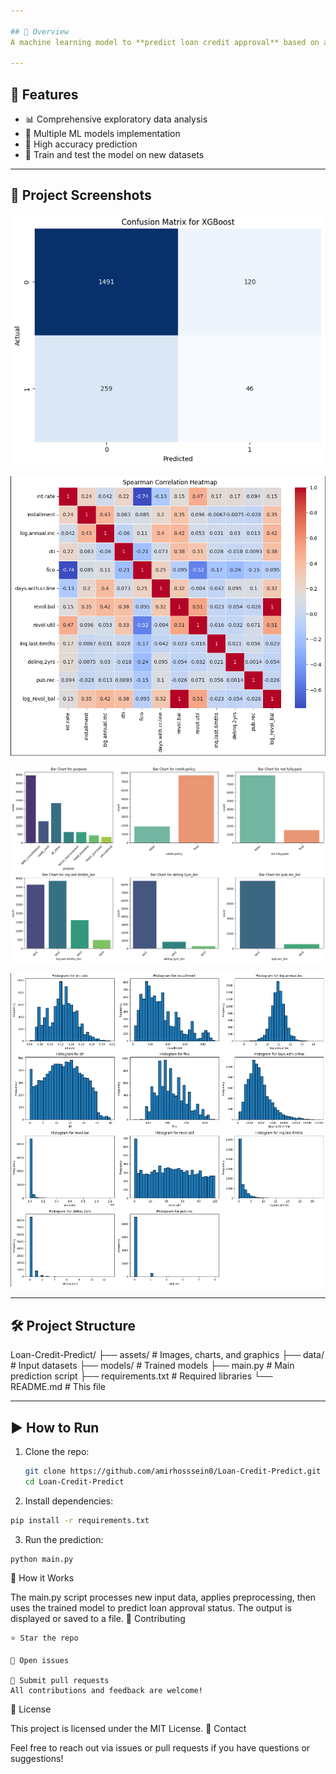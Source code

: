 ```yaml
---

## 📌 Overview
A machine learning model to **predict loan credit approval** based on applicant features.

---
```


## 🚀 Features
- 📊 Comprehensive exploratory data analysis  
- 🤖 Multiple ML models implementation  
- 💯 High accuracy prediction  
- 🧪 Train and test the model on new datasets  

---

## 🧩 Project Screenshots

![Screenshot](images/1.png)

![Screenshot](images/2.png)

![Screenshot](images/3.png)

![Screenshot](images/4.png)

---

## 🛠 Project Structure

Loan-Credit-Predict/
├── assets/ # Images, charts, and graphics
├── data/ # Input datasets
├── models/ # Trained models
├── main.py # Main prediction script
├── requirements.txt # Required libraries
└── README.md # This file

---

## ▶️ How to Run

1. Clone the repo:
   ```bash
   git clone https://github.com/amirhosssein0/Loan-Credit-Predict.git
   cd Loan-Credit-Predict

2. Install dependencies:
  ```bash
  pip install -r requirements.txt
  ```

3. Run the prediction:
  ```bash
  python main.py
  ```

🧠 How it Works

The main.py script processes new input data, applies preprocessing, then uses the trained model to predict loan approval status. The output is displayed or saved to a file.
🤝 Contributing

    ⭐ Star the repo

    📝 Open issues

    🔀 Submit pull requests
    All contributions and feedback are welcome!

📝 License

This project is licensed under the MIT License.
💬 Contact

Feel free to reach out via issues or pull requests if you have questions or suggestions!
